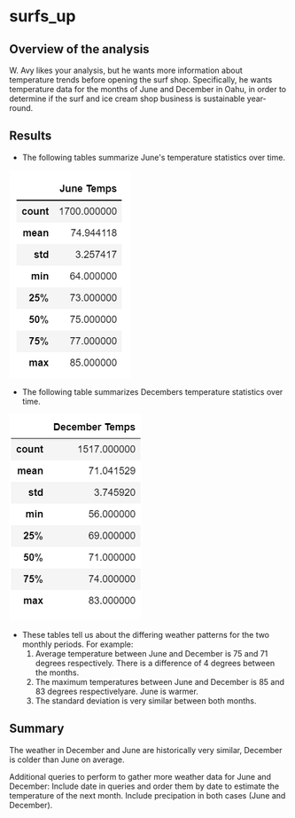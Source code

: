 # surfs_up

## Overview of the analysis

W. Avy likes your analysis, but he wants more information about temperature trends before opening the surf shop. Specifically, he wants temperature data for the months of June and December in Oahu, in order to determine if the surf and ice cream shop business is sustainable year-round.

## Results

- The following tables summarize June's temperature statistics over time.

![image](images/01_june_temps.png)

- The following table summarizes Decembers temperature statistics over time.

![image](images/02_december_temp.png)

- These tables tell us about the differing weather patterns for the two monthly periods. For example:
  1. Average temperature between June and December is 75 and 71 degrees respectively. There is a difference of 4 degrees between the months.
  2. The maximum temperatures between June and December is 85 and 83 degrees respectivelyare. June is warmer.
  3. The standard deviation is very similar between both months.

## Summary
The weather in December and June are historically very similar, December is colder than June on average.

Additional queries to perform to gather more weather data for June and December: Include date in queries and order them by date to estimate the temperature of the next month. Include precipation in both cases (June and December).
